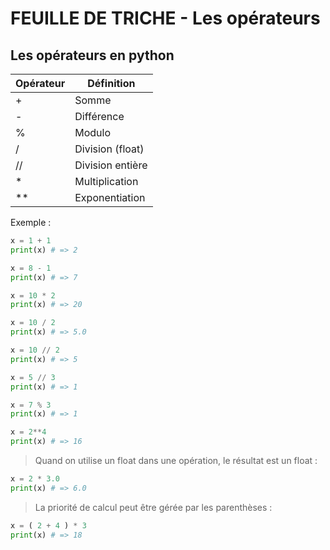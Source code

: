 # FEUILLE DE TRICHE - Les opérateurs

## Les opérateurs en python

| Opérateur | Définition                   |
|-----------|------------------------------|
| +         | Somme                        |
| -         | Différence                   |
| %         | Modulo                       |
| /         | Division (float)             |
| //        | Division entière             |
| *         | Multiplication               |
| **        | Exponentiation               |

Exemple :

```python
x = 1 + 1
print(x) # => 2

x = 8 - 1
print(x) # => 7

x = 10 * 2
print(x) # => 20

x = 10 / 2
print(x) # => 5.0

x = 10 // 2
print(x) # => 5

x = 5 // 3
print(x) # => 1

x = 7 % 3
print(x) # => 1

x = 2**4
print(x) # => 16
```


> Quand on utilise un float dans une opération, le résultat est un float :

```python
x = 2 * 3.0
print(x) # => 6.0
```

> La priorité de calcul peut être gérée par les parenthèses :

```python
x = ( 2 + 4 ) * 3
print(x) # => 18
```
